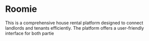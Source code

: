 # Roomie
This is a comprehensive house rental platform designed to connect landlords and tenants efficiently. The platform offers a user-friendly interface for both partie
